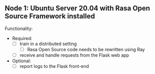 ## Node 1: Ubuntu Server 20.04 with Rasa Open Source Framework installed

Functionality: 
- Required:
    - [ ] train in a distributed setting
        - [ ] Rasa Open Source code needs to be rewritten using Ray
    - [ ] receive and handle requests from the Flask web app
- Optional: 
    - [ ] report logs to the Flask front-end    